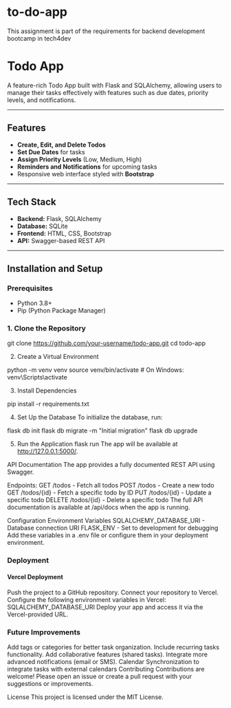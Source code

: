 # to-do-app
This assignment is part of the requirements for backend development bootcamp in tech4dev
# Todo App

A feature-rich Todo App built with Flask and SQLAlchemy, allowing users to manage their tasks effectively with features such as due dates, priority levels, and notifications.

---

## Features

- **Create, Edit, and Delete Todos**
- **Set Due Dates** for tasks
- **Assign Priority Levels** (Low, Medium, High)
- **Reminders and Notifications** for upcoming tasks
- Responsive web interface styled with **Bootstrap**

---

## Tech Stack

- **Backend:** Flask, SQLAlchemy
- **Database:** SQLite
- **Frontend:** HTML, CSS, Bootstrap
- **API:** Swagger-based REST API

---

## Installation and Setup

### Prerequisites
- Python 3.8+
- Pip (Python Package Manager)

### 1. Clone the Repository

git clone https://github.com/your-username/todo-app.git
cd todo-app

2. Create a Virtual Environment

python -m venv venv
source venv/bin/activate  # On Windows: venv\Scripts\activate

3. Install Dependencies

pip install -r requirements.txt

4. Set Up the Database
To initialize the database, run:

flask db init
flask db migrate -m "Initial migration"
flask db upgrade

5. Run the Application
flask run
The app will be available at http://127.0.0.1:5000/.

API Documentation
The app provides a fully documented REST API using Swagger.

Endpoints:
GET /todos - Fetch all todos
POST /todos - Create a new todo
GET /todos/{id} - Fetch a specific todo by ID
PUT /todos/{id} - Update a specific todo
DELETE /todos/{id} - Delete a specific todo
The full API documentation is available at /api/docs when the app is running.

Configuration
Environment Variables
SQLALCHEMY_DATABASE_URI - Database connection URI
FLASK_ENV - Set to development for debugging
Add these variables in a .env file or configure them in your deployment environment.

### Deployment
#### Vercel Deployment
Push the project to a GitHub repository.
Connect your repository to Vercel.
Configure the following environment variables in Vercel:
SQLALCHEMY_DATABASE_URI
Deploy your app and access it via the Vercel-provided URL.

### Future Improvements
Add tags or categories for better task organization.
Include recurring tasks functionality.
Add collaborative features (shared tasks).
Integrate more advanced notifications (email or SMS).
Calendar Synchronization to integrate tasks with external calendars
Contributing
Contributions are welcome! Please open an issue or create a pull request with your suggestions or improvements.

License
This project is licensed under the MIT License.
